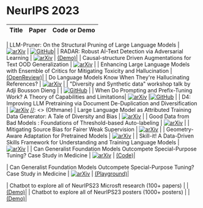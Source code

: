 # NeurIPS 2023

| **Title** | **Paper** | **Code or Demo** | 
|:---------:|:---------:|:--------:|
[//]: <> (Nina)
| LLM-Pruner: On the Structural Pruning of Large Language Models | [![arXiv](https://img.shields.io/badge/arXiv-2305.11627-b31b1b.svg)](https://arxiv.org/abs/2305.11627) | [![GitHub](https://img.shields.io/github/stars/horseee/LLM-Pruner?style=social)](https://github.com/horseee/LLM-Pruner)|
| RADAR: Robust AI-Text Detection via Adversarial Learning | [![arXiv](https://img.shields.io/badge/arXiv-2307.03838-b31b1b.svg)](https://arxiv.org/abs/2307.03838) | [(Demo)](https://radar-app.vizhub.ai/)|
| Causal-structure Driven Augmentations for Text OOD Generalization | [![arXiv](https://img.shields.io/badge/arXiv-2310.12803-b31b1b.svg)](https://arxiv.org/abs/2310.12803) |
| Enhancing Large Language Models with Ensemble of
Critics for Mitigating Toxicity and Hallucination | [(OpenReview)](https://openreview.net/pdf?id=4uiOPSvbN6)|
| Do Language Models Know When They're Hallucinating References? | [![arXiv](https://img.shields.io/badge/arXiv-2305.18248-b31b1b.svg)](https://arxiv.org/abs/2305.18248) |
| "Diversity and Synthetic data" workshop talk by  Adji Bousson Dieng | | [![GitHub](https://img.shields.io/github/stars/vertaix/Vendi-Score?style=social)](https://github.com/vertaix/Vendi-Score) |
| When Do Prompting and Prefix-Tuning Work? A Theory of Capabilities and Limitations| [![arXiv](https://img.shields.io/badge/arXiv-2310.19698-b31b1b.svg)](https://arxiv.org/abs/2310.19698) |[![GitHub](https://img.shields.io/github/stars/AleksandarPetrov/prefix-tuning-theory?style=social)](https://github.com/AleksandarPetrov/prefix-tuning-theory) |
| D4: Improving LLM Pretraining via Document
De-Duplication and Diversification | [![arXiv](https://img.shields.io/badge/arXiv-2308.12284-b31b1b.svg)](https://arxiv.org/abs/2308.12284) 
[//]: <> (Othmane)
| Large Language Model as Attributed Training Data Generator: A Tale of Diversity and Bias | [![arXiv](https://img.shields.io/badge/arXiv-2306.15895-b31b1b.svg)](https://arxiv.org/abs/2306.15895) |
| Good Data from Bad Models : Foundations of Threshold-based Auto-labeling | [![arXiv](https://img.shields.io/badge/arXiv-2211.12620-b31b1b.svg)](https://arxiv.org/abs/2211.12620) |
| Mitigating Source Bias for Fairer Weak Supervision | [![arXiv](https://img.shields.io/badge/arXiv-2303.17713-b31b1b.svg)](https://arxiv.org/abs/2303.17713)  |
| Geometry-Aware Adaptation for Pretrained Models | [![arXiv](https://img.shields.io/badge/arXiv-2307.12226-b31b1b.svg)](https://arxiv.org/abs/2307.12226) |
| Skill-it! A Data-Driven Skills Framework for Understanding and Training Language Models | [![arXiv](https://img.shields.io/badge/arXiv-2307.14430-b31b1b.svg)](https://arxiv.org/abs/2307.14430) |
| Can Generalist Foundation Models Outcompete Special-Purpose Tuning? Case Study in Medicine | [![arXiv](https://img.shields.io/badge/arXiv-2311.16452-b31b1b.svg)](https://arxiv.org/abs/2311.16452) | [(Code)](https://github.com/microsoft/promptbase)|

| Can Generalist Foundation Models Outcompete Special-Purpose Tuning? Case Study in Medicine | [![arXiv](https://img.shields.io/badge/arXiv-2309.05463-b31b1b.svg)](https://arxiv.org/abs/2309.05463) | [(Playground)](https://ai.azure.com/explore/models/microsoft-phi-2/version/4/registry/azureml-msr)|




| Chatbot to explore all of NeurIPS23 Microsft research (100+ papers) |  | [(Demo)](https://neurips-chatbot.azurewebsites.net/)|
| Chatbot to explore all of NeurIPS23 posters (1000+ posters) |  | [(Demo)](https://neurips-chatbot.azurewebsites.net/)|

